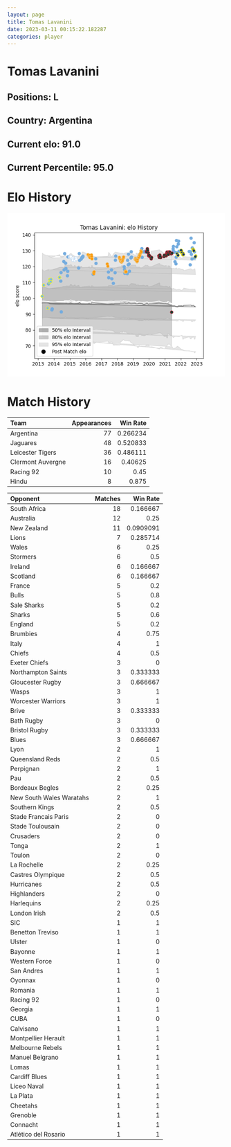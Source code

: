 ```yaml
---  
layout: page  
title: Tomas Lavanini  
date: 2023-03-11 00:15:22.182287  
categories: player  
---
```

# Tomas Lavanini

## Positions: L

## Country: Argentina

## Current elo: 91.0

## Current Percentile: 95.0

# Elo History


![elo history](history_TomasLavanini.png)
# Match History


| Team              |   Appearances |   Win Rate |
|:------------------|--------------:|-----------:|
| Argentina         |            77 |   0.266234 |
| Jaguares          |            48 |   0.520833 |
| Leicester Tigers  |            36 |   0.486111 |
| Clermont Auvergne |            16 |   0.40625  |
| Racing 92         |            10 |   0.45     |
| Hindu             |             8 |   0.875    |

| Opponent                 |   Matches |   Win Rate |
|:-------------------------|----------:|-----------:|
| South Africa             |        18 |  0.166667  |
| Australia                |        12 |  0.25      |
| New Zealand              |        11 |  0.0909091 |
| Lions                    |         7 |  0.285714  |
| Wales                    |         6 |  0.25      |
| Stormers                 |         6 |  0.5       |
| Ireland                  |         6 |  0.166667  |
| Scotland                 |         6 |  0.166667  |
| France                   |         5 |  0.2       |
| Bulls                    |         5 |  0.8       |
| Sale Sharks              |         5 |  0.2       |
| Sharks                   |         5 |  0.6       |
| England                  |         5 |  0.2       |
| Brumbies                 |         4 |  0.75      |
| Italy                    |         4 |  1         |
| Chiefs                   |         4 |  0.5       |
| Exeter Chiefs            |         3 |  0         |
| Northampton Saints       |         3 |  0.333333  |
| Gloucester Rugby         |         3 |  0.666667  |
| Wasps                    |         3 |  1         |
| Worcester Warriors       |         3 |  1         |
| Brive                    |         3 |  0.333333  |
| Bath Rugby               |         3 |  0         |
| Bristol Rugby            |         3 |  0.333333  |
| Blues                    |         3 |  0.666667  |
| Lyon                     |         2 |  1         |
| Queensland Reds          |         2 |  0.5       |
| Perpignan                |         2 |  1         |
| Pau                      |         2 |  0.5       |
| Bordeaux Begles          |         2 |  0.25      |
| New South Wales Waratahs |         2 |  1         |
| Southern Kings           |         2 |  0.5       |
| Stade Francais Paris     |         2 |  0         |
| Stade Toulousain         |         2 |  0         |
| Crusaders                |         2 |  0         |
| Tonga                    |         2 |  1         |
| Toulon                   |         2 |  0         |
| La Rochelle              |         2 |  0.25      |
| Castres Olympique        |         2 |  0.5       |
| Hurricanes               |         2 |  0.5       |
| Highlanders              |         2 |  0         |
| Harlequins               |         2 |  0.25      |
| London Irish             |         2 |  0.5       |
| SIC                      |         1 |  1         |
| Benetton Treviso         |         1 |  1         |
| Ulster                   |         1 |  0         |
| Bayonne                  |         1 |  1         |
| Western Force            |         1 |  0         |
| San Andres               |         1 |  1         |
| Oyonnax                  |         1 |  0         |
| Romania                  |         1 |  1         |
| Racing 92                |         1 |  0         |
| Georgia                  |         1 |  1         |
| CUBA                     |         1 |  0         |
| Calvisano                |         1 |  1         |
| Montpellier Herault      |         1 |  1         |
| Melbourne Rebels         |         1 |  1         |
| Manuel Belgrano          |         1 |  1         |
| Lomas                    |         1 |  1         |
| Cardiff Blues            |         1 |  1         |
| Liceo Naval              |         1 |  1         |
| La Plata                 |         1 |  1         |
| Cheetahs                 |         1 |  1         |
| Grenoble                 |         1 |  1         |
| Connacht                 |         1 |  1         |
| Atlético del Rosario     |         1 |  1         |